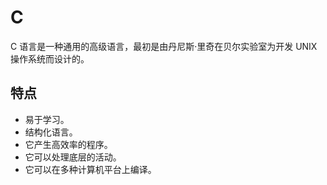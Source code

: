 # C
C 语言是一种通用的高级语言，最初是由丹尼斯·里奇在贝尔实验室为开发 UNIX 操作系统而设计的。

## 特点
+ 易于学习。
+ 结构化语言。
+ 它产生高效率的程序。
+ 它可以处理底层的活动。
+ 它可以在多种计算机平台上编译。